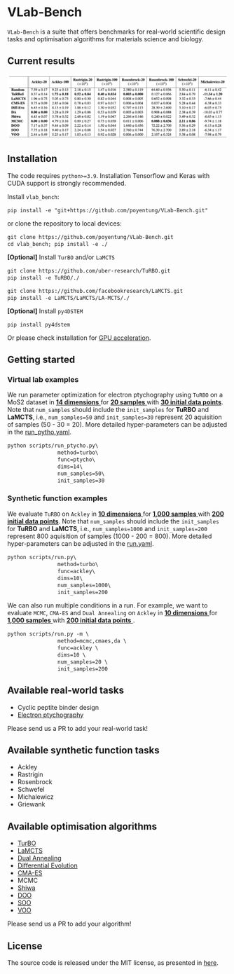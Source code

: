 # VLab-Bench

`VLab-Bench` is a suite that offers benchmarks for real-world scientific design tasks and optimisation algorithms for materials science and biology. 

## Current results
![Result table](results/benchmark_synthetic_surrogate.png)


## Installation

The code requires `python>=3.9`. Installation Tensorflow and Keras with CUDA support is strongly recommended.

Install `vlab_bench`:

```
pip install -e "git+https://github.com/poyentung/VLab-Bench.git"
```

or clone the repository to local devices:

```
git clone https://github.com/poyentung/VLab-Bench.git
cd vlab_bench; pip install -e ./
```

**[Optional]** Install `TurBO` and/or `LaMCTS`

```
git clone https://github.com/uber-research/TuRBO.git
pip install -e TuRBO/./
```
```
git clone https://github.com/facebookresearch/LaMCTS.git
pip install -e LaMCTS/LaMCTS/LA-MCTS/./
```

**[Optional]** Install `py4DSTEM`

```
pip install py4dstem
```
Or please check installation for [GPU acceleration](https://py4dstem.readthedocs.io/en/latest/installation.html#).

## Getting started

### Virtual lab examples

We run parameter optimization for electron ptychography using `TuRBO` on a MoS2 dataset in <ins> **14 dimensions** </ins> for <ins> **20 samples** </ins> with <ins> **30 initial data points**</ins>. Note that `num_samples` should include the `init_samples` for **TuRBO** and **LaMCTS**, i.e., `num_samples=50` and `init_samples=30` represent 20 aquisition of samples (50 - 30 = 20). More detailed hyper-parameters can be adjusted in the [run_pytho.yaml](scripts/conf/run_ptycho.yaml).

```
python scripts/run_ptycho.py\
                method=turbo\
                func=ptycho\
                dims=14\
                num_samples=50\
                init_samples=30
```

### Synthetic function examples

We evaluate `TuRBO` on `Ackley` in <ins> **10 dimensions** </ins> for <ins> **1,000 samples** </ins> with <ins> **200 initial data points**</ins>. Note that `num_samples` should include the `init_samples` for **TuRBO** and **LaMCTS**, i.e., `num_samples=1000` and `init_samples=200` represent 800 aquisition of samples (1000 - 200 = 800). More detailed hyper-parameters can be adjusted in the [run.yaml](scripts/conf/run.yaml).

```
python scripts/run.py\
                method=turbo\
                func=ackley\
                dims=10\
                num_samples=1000\
                init_samples=200
```

We can also run multiple conditions in a run. For example, we want to evaluate `MCMC`, `CMA-ES` and `Dual Annealing` on `Ackley` in <ins> **10 dimensions** </ins> for <ins> **1,000 samples** </ins> with <ins> **200 initial data points** </ins>.
```
python scripts/run.py -m \
                method=mcmc,cmaes,da \
                func=ackley \
                dims=10 \
                num_samples=20 \
                init_samples=200
```

## Available real-world tasks

* Cyclic peptite binder design
* [Electron ptychography](scripts/run_ptycho.py)

Please send us a PR to add your real-world task!

## Available synthetic function tasks

* Ackley
* Rastrigin
* Rosenbrock
* Schwefel
* Michalewicz
* Griewank

## Available optimisation algorithms

* [TurBO](https://github.com/uber-research/TuRBO)
* [LaMCTS](https://github.com/facebookresearch/LaMCTS)
* [Dual Annealing](https://docs.scipy.org/doc/scipy/reference/generated/scipy.optimize.dual_annealing.html#rbaa258a99356-5)
* [Differential Evolution](https://docs.scipy.org/doc/scipy/reference/generated/scipy.optimize.differential_evolution.html)
* [CMA-ES](https://github.com/CMA-ES/pycma)
* MCMC 
* [Shiwa](https://github.com/facebookresearch/nevergrad)
* [DOO](https://github.com/beomjoonkim/voot)
* [SOO](https://github.com/beomjoonkim/voot)
* [VOO](https://github.com/beomjoonkim/voot)


Please send us a PR to add your algorithm!

## License

The source code is released under the MIT license, as presented in [here](LICENSE).